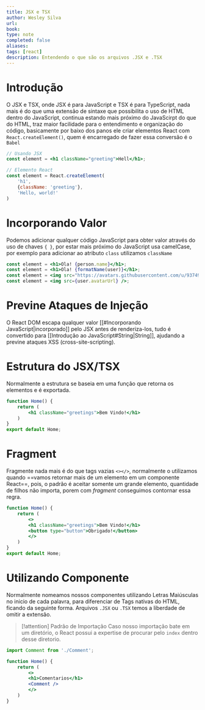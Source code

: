 ```yaml
---
title: JSX e TSX
author: Wesley Silva
url:
book:
type: note
completed: false
aliases:
tags: [react]
description: Entendendo o que são os arquivos .JSX e .TSX 
---
```

# Introdução
O JSX e TSX, onde JSX é para JavaScript e TSX é para TypeScript, nada mais é do que uma extensão de sintaxe que possibilita o uso de HTML dentro do JavaScript, continua estando mais próximo do JavaScirpt do que do HTML, traz maior facilidade para o entendimento e organização do código, basicamente por baixo dos panos ele criar elementos React com `React.createElement()`, quem é encarregado de fazer essa conversão é o `Babel`

```jsx
// Usando JSX
const element = <h1 className="greeting">Hell</h1>;

// Elemento React
const element = React.createElement(
	'h1',
	{className: 'greeting'},
	'Hello, world!'
)
```

# Incorporando Valor
Podemos adicionar qualquer código JavaScript para obter valor através do uso de chaves `{ }`, por estar mais próximo do JavaScript usa camelCase, por exemplo para adicionar ao atributo `class` utilizamos `className`

```jsx
const element = <h1>Ola! {person.name}</h1>;
const element = <h1>Ola! {formatName(user)}</h1>;
const element = <img src="https://avatars.githubusercontent.com/u/93749822?v=4" />;
const element = <img src={user.avatarUrl} />;
```

# Previne Ataques de Injeção
O React DOM escapa qualquer valor [[#Incorporando JavaScript|incorporado]] pelo JSX antes de renderiza-los, tudo é convertido para [[Introdução ao JavaScript#String|String]], ajudando a previne ataques XSS (cross-site-scripting).

# Estrutura do JSX/TSX
Normalmente a estrutura se baseia em uma função que retorna  os elementos e é exportada.

```jsx
function Home() {
	return (
		<h1 className="greetings">Bem Vindo!</h1>
	)
}
export default Home;
```

# Fragment
Fragmente nada mais é do que tags vazias `<></>`, normalmente o utilizamos quando ==vamos retornar mais de um elemento em um componente React==, pois, o padrão é aceitar somente um grande elemento, quantidade de filhos não importa, porem com _fragment_ conseguimos contornar essa regra.

```jsx
function Home() {
	return (
		<>
		<h1 className="greetings">Bem Vindo!</h1>
		<button type="button">Obrigado!</button>
		</>
	)
}
export default Home;
```

# Utilizando Componente
Normalmente nomeamos nossos componentes utilizando Letras Maiúsculas no inicio de cada palavra, para diferenciar de Tags nativas do HTML, ficando da seguinte forma.
Arquivos `.JSX` ou `.TSX` temos a liberdade de omitir a extensão.

>[!attention] Padrão de Importação
>Caso nosso importação bate em um diretório, o React possui a expertise de procurar pelo `index` dentro desse diretorio.

```jsx
import Comment from './Comment';

function Home() {
	return (
		<>
		<h1>Comentarios</h1>
		<Comment />
		</>
	)
}
```
